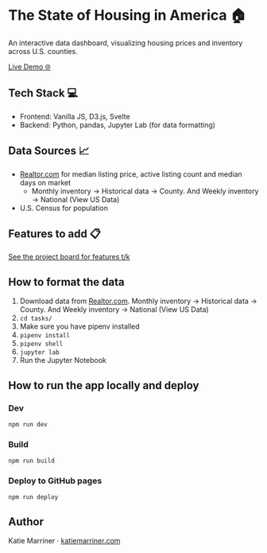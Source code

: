 # The State of Housing in America 🏠

An interactive data dashboard, visualizing housing prices and inventory across U.S. counties.

[Live Demo 🌐](http://katiemarriner.com/state-of-housing/)

## Tech Stack 💻
- Frontend: Vanilla JS, D3.js, Svelte 
- Backend: Python, pandas, Jupyter Lab (for data formatting)

## Data Sources 📈
- [Realtor.com](https://www.realtor.com/research/data/) for median listing price, active listing count and median days on market
  - Monthly inventory -> Historical data -> County. And Weekly inventory -> National (View US Data)
- U.S. Census for population

## Features to add 📋
[See the project board for features t/k](https://github.com/users/katiemarriner/projects/1/views/1)

## How to format the data
1. Download data from [Realtor.com](https://www.realtor.com/research/data/). Monthly inventory -> Historical data -> County. And Weekly inventory -> National (View US Data)
2. `cd tasks/`
3. Make sure you have pipenv installed
4. `pipenv install`
5. `pipenv shell`
6. `jupyter lab`
7. Run the Jupyter Notebook

## How to run the app locally and deploy

### Dev
`npm run dev`

### Build
`npm run build`

### Deploy to GitHub pages
`npm run deploy`

## Author
Katie Marriner · [katiemarriner.com](https://katiemarriner.com)
